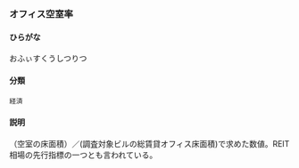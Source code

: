 <div style="display:none;">

## [あ行](securities-terms?id=あ行)

</div>

### オフィス空室率

#### ひらがな

おふぃすくうしつりつ

#### 分類

`経済`

#### 説明

（空室の床面積）／(調査対象ビルの総賃貸オフィス床面積)で求めた数値。REIT相場の先行指標の一つとも言われている。

<div style="display:none;">

## [か行](securities-terms?id=か行)
## [さ行](securities-terms?id=さ行)
## [た行](securities-terms?id=た行)
## [な行](securities-terms?id=な行)
## [は行](securities-terms?id=は行)
## [ま行](securities-terms?id=ま行)
## [や行](securities-terms?id=や行)
## [ら行](securities-terms?id=ら行)
## [わ行](securities-terms?id=わ行)
## [英数字・記号](securities-terms?id=英数字・記号)

</div>

